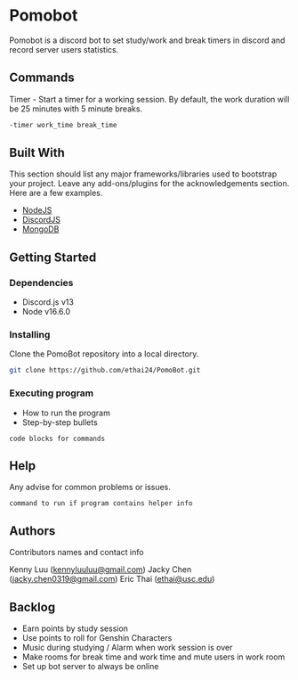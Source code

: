 # Pomobot

Pomobot is a discord bot to set study/work and break timers in discord and record server users statistics.

## Commands

Timer - Start a timer for a working session. By default, the work duration will be 25 minutes with 5 minute breaks.
```bash
-timer work_time break_time
```

## Built With

This section should list any major frameworks/libraries used to bootstrap your project. Leave any add-ons/plugins for the acknowledgements section. Here are a few examples.

* [NodeJS](https://nodejs.org/)
* [DiscordJS](https://discord.js.org/)
* [MongoDB](https://mongodb.com/)

## Getting Started

### Dependencies

* Discord.js v13
* Node v16.6.0

### Installing

Clone the PomoBot repository into a local directory.

```bash
git clone https://github.com/ethai24/PomoBot.git
```

### Executing program

* How to run the program
* Step-by-step bullets
```
code blocks for commands
```

## Help

Any advise for common problems or issues.
```
command to run if program contains helper info
```

## Authors

Contributors names and contact info

Kenny Luu (kennyluuluu@gmail.com)
Jacky Chen (jacky.chen0319@gmail.com)
Eric Thai (ethai@usc.edu)

<!-- ## Version History

* 0.2
    * Various bug fixes and optimizations
    * See [commit change]() or See [release history]()
* 0.1
    * Initial Release -->

<!-- ## License

This project is licensed under the [NAME HERE] License - see the LICENSE.md file for details -->

<!-- ## Acknowledgments

Inspiration, code snippets, etc.
* [awesome-readme](https://github.com/matiassingers/awesome-readme)
* [PurpleBooth](https://gist.github.com/PurpleBooth/109311bb0361f32d87a2)
* [dbader](https://github.com/dbader/readme-template)
* [zenorocha](https://gist.github.com/zenorocha/4526327)
* [fvcproductions](https://gist.github.com/fvcproductions/1bfc2d4aecb01a834b46) -->

## Backlog

* Earn points by study session
* Use points to roll for Genshin Characters
* Music during studying / Alarm when work session is over
* Make rooms for break time and work time and mute users in work room
* Set up bot server to always be online

